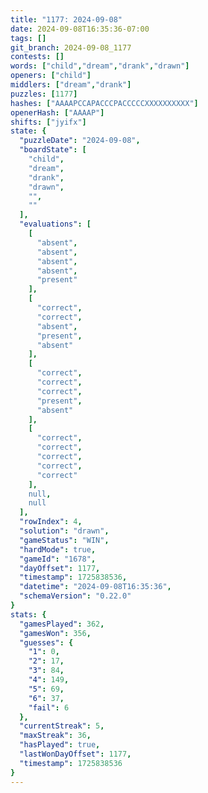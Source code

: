 ```yaml
---
title: "1177: 2024-09-08"
date: 2024-09-08T16:35:36-07:00
tags: []
git_branch: 2024-09-08_1177
contests: []
words: ["child","dream","drank","drawn"]
openers: ["child"]
middlers: ["dream","drank"]
puzzles: [1177]
hashes: ["AAAAPCCAPACCCPACCCCCXXXXXXXXXX"]
openerHash: ["AAAAP"]
shifts: ["jyifx"]
state: {
  "puzzleDate": "2024-09-08",
  "boardState": [
    "child",
    "dream",
    "drank",
    "drawn",
    "",
    ""
  ],
  "evaluations": [
    [
      "absent",
      "absent",
      "absent",
      "absent",
      "present"
    ],
    [
      "correct",
      "correct",
      "absent",
      "present",
      "absent"
    ],
    [
      "correct",
      "correct",
      "correct",
      "present",
      "absent"
    ],
    [
      "correct",
      "correct",
      "correct",
      "correct",
      "correct"
    ],
    null,
    null
  ],
  "rowIndex": 4,
  "solution": "drawn",
  "gameStatus": "WIN",
  "hardMode": true,
  "gameId": "1678",
  "dayOffset": 1177,
  "timestamp": 1725838536,
  "datetime": "2024-09-08T16:35:36",
  "schemaVersion": "0.22.0"
}
stats: {
  "gamesPlayed": 362,
  "gamesWon": 356,
  "guesses": {
    "1": 0,
    "2": 17,
    "3": 84,
    "4": 149,
    "5": 69,
    "6": 37,
    "fail": 6
  },
  "currentStreak": 5,
  "maxStreak": 36,
  "hasPlayed": true,
  "lastWonDayOffset": 1177,
  "timestamp": 1725838536
}
---
```

<!-- more -->
